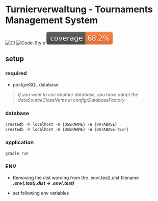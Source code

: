 # Turnierverwaltung - Tournaments Management System

![CI][ci]
![Code-Style][code-style]
![Coverage][coverage]

## setup

### required
- postgreSQL database

> *If you want to use another database, you have adapt the dataSourceClassName in config/DatabaseFactory*

### database
    createdb -h localhost -U {USERNAME} -W {DATABASE}
    createdb -h localhost -U {USERNAME} -W {DATABASE-TEST}

### application
    gradle run

### ENV
- Removing the dist wording from the .env(.test).dist filename\
  ***.env(.test).dist -> .env(.test)***


- set following env variables


[ci]: https://github.com/H3nSte1n/tournament-management-service/workflows/CI/badge.svg?style=flat
[code-style]: https://github.com/H3nSte1n/tournament-management-service/workflows/Code-Style/badge.svg?style=flat
[coverage]: https://github.com/H3nSte1n/tournament-management-service/blob/main/.github/badges/jacoco.svg

